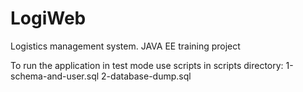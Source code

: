 # LogiWeb
Logistics management system. JAVA EE training project

To run the application in test mode use scripts in scripts directory:
1-schema-and-user.sql 
2-database-dump.sql